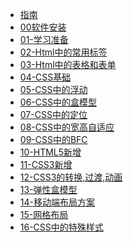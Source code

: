 <!-- docs/_sidebar.md -->

<!-- * [首页](/) -->
* [指南](guide.md)
* [00软件安装](markdown/00软件安装.md)
* [01-学习准备](markdown/01-学习准备.md)
* [02-Html中的常用标签](markdown/02-Html中的常用标签.md)
* [03-Html中的表格和表单](markdown/03-Html中的表格和表单.md)
* [04-CSS基础](markdown/04-CSS基础.md)
* [05-CSS中的浮动](markdown/05-CSS中的浮动.md)
* [06-CSS中的盒模型](markdown/06-CSS中的盒模型.md)
* [07-CSS中的定位](markdown/07-CSS中的定位.md)
* [08-CSS中的宽高自适应](markdown/08-CSS中的宽高自适应.md)
* [09-CSS中的BFC](markdown/09-CSS中的BFC.md)
* [10-HTML5新增](markdown/10-HTML5新增.md)
* [11-CSS3新增](markdown/11-CSS3新增.md)
* [12-CSS3的转换,过渡,动画](markdown/12-CSS3的转换,过渡,动画.md)
* [13-弹性盒模型](dmarkdown/13-弹性盒模型.md)
* [14-移动端布局方案](markdown/14-移动端布局方案.md)
* [15-网格布局](markdown/15-网格布局.md)
* [16-CSS中的特殊样式](markdown/16-CSS中的特殊样式.md)